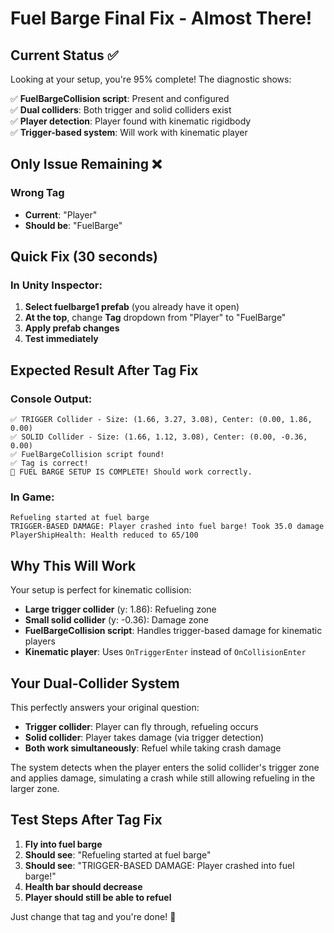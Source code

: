 # Fuel Barge Final Fix - Almost There!

## Current Status ✅
Looking at your setup, you're 95% complete! The diagnostic shows:

✅ **FuelBargeCollision script**: Present and configured  
✅ **Dual colliders**: Both trigger and solid colliders exist  
✅ **Player detection**: Player found with kinematic rigidbody  
✅ **Trigger-based system**: Will work with kinematic player  

## Only Issue Remaining ❌

### Wrong Tag
- **Current**: "Player" 
- **Should be**: "FuelBarge"

## Quick Fix (30 seconds)

### In Unity Inspector:
1. **Select fuelbarge1 prefab** (you already have it open)
2. **At the top**, change **Tag** dropdown from "Player" to "FuelBarge"
3. **Apply prefab changes**
4. **Test immediately**

## Expected Result After Tag Fix

### Console Output:
```
✅ TRIGGER Collider - Size: (1.66, 3.27, 3.08), Center: (0.00, 1.86, 0.00)
✅ SOLID Collider - Size: (1.66, 1.12, 3.08), Center: (0.00, -0.36, 0.00)
✅ FuelBargeCollision script found!
✅ Tag is correct!
🎉 FUEL BARGE SETUP IS COMPLETE! Should work correctly.
```

### In Game:
```
Refueling started at fuel barge
TRIGGER-BASED DAMAGE: Player crashed into fuel barge! Took 35.0 damage
PlayerShipHealth: Health reduced to 65/100
```

## Why This Will Work

Your setup is perfect for kinematic collision:
- **Large trigger collider** (y: 1.86): Refueling zone
- **Small solid collider** (y: -0.36): Damage zone  
- **FuelBargeCollision script**: Handles trigger-based damage for kinematic players
- **Kinematic player**: Uses `OnTriggerEnter` instead of `OnCollisionEnter`

## Your Dual-Collider System

This perfectly answers your original question:
- **Trigger collider**: Player can fly through, refueling occurs
- **Solid collider**: Player takes damage (via trigger detection)
- **Both work simultaneously**: Refuel while taking crash damage

The system detects when the player enters the solid collider's trigger zone and applies damage, simulating a crash while still allowing refueling in the larger zone.

## Test Steps After Tag Fix

1. **Fly into fuel barge**
2. **Should see**: "Refueling started at fuel barge"
3. **Should see**: "TRIGGER-BASED DAMAGE: Player crashed into fuel barge!"
4. **Health bar should decrease**
5. **Player should still be able to refuel**

Just change that tag and you're done! 🎉
